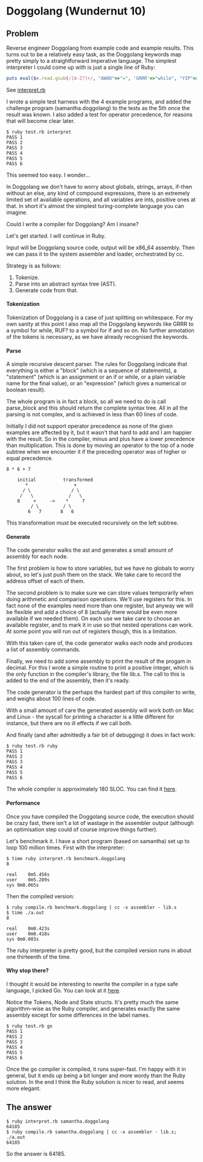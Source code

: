 # Doggolang (Wundernut 10)

## Problem

Reverse engineer Doggolang from example code and example results. This turns out to be a relatively easy task, as the Doggolang keywords map pretty simply to a straightforward imperative language. The simplest interpreter I could come up with is just a single line of Ruby:

```ruby
puts eval($<.read.gsub(/[A-Z?]+/, "AWOO"=>"=", 'GRRR'=>"while", "YIP"=>"<", "BOW"=>"do", "RUF?"=>"if", "YAP"=>">", "VUH"=>"then", "BARK"=>"-", "ROWH"=>"else", "WOOF"=>"+", "ARF"=>"*", "ARRUF"=>"end", "BORF"=>"end"))
```

See [interpret.rb](https://github.com/sdsykes/nut-10/blob/master/interpret.rb)

I wrote a simple test harness with the 4 example programs, and added the challenge program (samantha.doggolang) to the tests as the 5th once the result was known. I also added a test for operator precedence, for reasons that will become clear later.

```
$ ruby test.rb interpret
PASS 1
PASS 2
PASS 3
PASS 4
PASS 5
PASS 6
```

This seemed too easy. I wonder...

In Doggolang we don't have to worry about globals, strings, arrays, if-then without an else, any kind of compound expressions, there is an extremely limited set of available operations, and all variables are ints, positive ones at that. In short it's almost the simplest turing-complete language you can imagine.

Could I write a compiler for Doggolang? Am I insane?

Let's get started. I will continue in Ruby.

Input will be Doggolang source code, output will be x86_64 assembly. Then we can pass it to the system assembler and loader, orchestrated by cc.

Strategy is as follows:

1. Tokenize.
2. Parse into an abstract syntax tree (AST).
3. Generate code from that.

#### Tokenization
Tokenization of Doggolang is a case of just splitting on whitespace. For my own sanity at this point I also map all the Doggolang keywords like GRRR to a symbol for while, RUF? to a symbol for if and so on. No further annotation of the tokens is necessary, as we have already recognised the keywords.

#### Parse
A simple recursive descent parser. The rules for Doggolang indicate that everything is either a "block" (which is a sequence of statements), a "statement" (which is an assignment or an if or while, or a plain variable name for the final value), or an "expression" (which gives a numerical or boolean result).

The whole program is in fact a block, so all we need to do is call parse_block and this should return the complete syntax tree. All in all the parsing is not complex, and is achieved in less than 60 lines of code. 

Initially I did not support operator precedence as none of the given examples are affected by it, but it wasn't that hard to add and I am happier with the result. So in the compiler, minus and plus have a lower precedence than multiplication. This is done by moving an operator to the top of a node subtree when we encounter it if the preceding operator was of higher or equal precedence.

```
8 * 6 + 7

    initial          transformed
       *                 +
      / \               / \
     /   \             /   \
    8     +     ->    *     7
         / \         / \
        6   7       8   6
```

This transformation must be executed recursively on the left subtree.

#### Generate
The code generator walks the ast and generates a small amount of assembly for each node.

The first problem is how to store variables, but we have no globals to worry about, so let's just push them on the stack. We take care to record the address offset of each of them.

The second problem is to make sure we can store values temporarily when doing arithmetic and comparison operations. We'll use registers for this. In fact none of the examples need more than one register, but anyway we will be flexible and add a choice of 8 (actually there would be even more available if we needed them). On each use we take care to choose an available register, and to mark it in use so that nested operations can work. At some point you will run out of registers though, this is a limitation.

With this taken care of, the code generator walks each node and produces a list of assembly commands.

Finally, we need to add some assembly to print the result of the progam in decimal. For this I wrote a simple routine to print a positive integer, which is the only function in the compiler's library, the file lib.s. The call to this is added to the end of the assembly, then it's ready.

The code generator is the perhaps the hardest part of this compiler to write, and weighs about 100 lines of code.

With a small amount of care the generated assembly will work both on Mac and Linux - the syscall for printing a character is a little different for instance, but there are no ill effects if we call both.

And finally (and after admittedly a fair bit of debugging) it does in fact work:

```
$ ruby test.rb ruby
PASS 1
PASS 2
PASS 3
PASS 4
PASS 5
PASS 6
```

The whole compiler is approximately 180 SLOC. You can find it [here](https://github.com/sdsykes/nut-10/blob/master/compile.rb).

#### Performance

Once you have compiled the Doggolang source code, the execution should be crazy fast, there isn't a lot of wastage in the assembler output (although an optimisation step could of course improve things further).

Let's benchmark it. I have a short program (based on samantha) set up to loop 100 million times. First with the interpreter:

```
$ time ruby interpret.rb benchmark.doggolang 
8

real	0m5.456s
user	0m5.289s
sys	0m0.065s
```

Then the compiled version:

```
$ ruby compile.rb benchmark.doggolang | cc -x assembler - lib.s
$ time ./a.out
8

real	0m0.423s
user	0m0.418s
sys	0m0.003s
```

The ruby interpreter is pretty good, but the compiled version runs in about one thirteenth of the time.

#### Why stop there?

I thought it would be interesting to rewrite the compiler in a type safe language, I picked Go. You can look at it [here](https://github.com/sdsykes/nut-10/blob/master/compile.go).

Notice the Tokens, Node and State structs. It's pretty much the same algorithm-wise as the Ruby compiler, and generates exactly the same assembly except for some differences in the label names.

```
$ ruby test.rb go
PASS 1
PASS 2
PASS 3
PASS 4
PASS 5
PASS 6
```

Once the go compiler is compiled, it runs super-fast. I'm happy with it in general, but it ends up being a bit longer and more wordy than the Ruby solution. In the end I think the Ruby solution is nicer to read, and seems more elegant.

## The answer

```
$ ruby interpret.rb samantha.doggolang 
64185
$ ruby compile.rb samantha.doggolang | cc -x assembler - lib.s; ./a.out
64185
```

So the answer is 64185.

